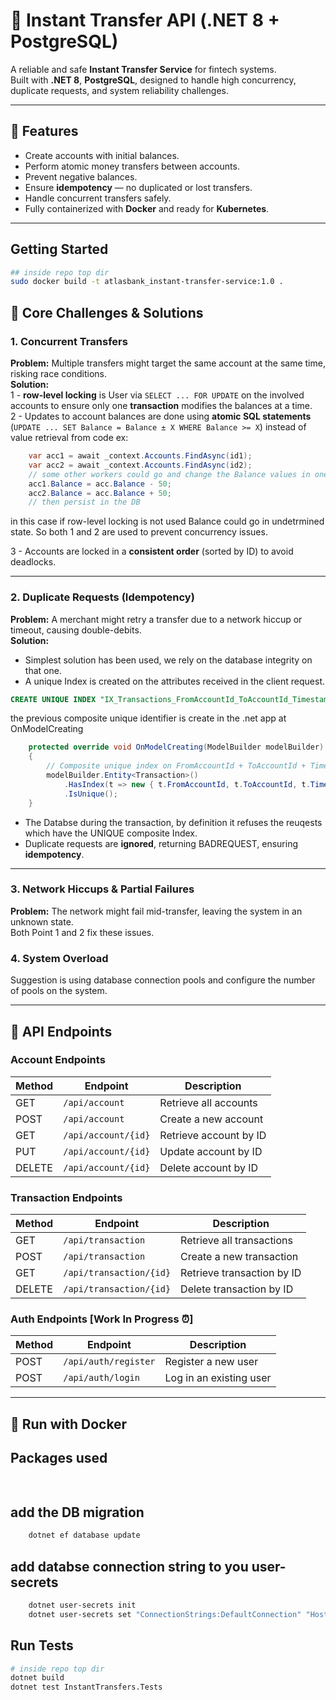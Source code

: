 # 💸 Instant Transfer API (.NET 8 + PostgreSQL)

A reliable and safe **Instant Transfer Service** for fintech systems.  
Built with **.NET 8**, **PostgreSQL**, designed to handle high concurrency, duplicate requests, and system reliability challenges.

---

## 🚀 Features

- Create accounts with initial balances.  
- Perform atomic money transfers between accounts.  
- Prevent negative balances.  
- Ensure **idempotency** — no duplicated or lost transfers.  
- Handle concurrent transfers safely.  
- Fully containerized with **Docker** and ready for **Kubernetes**.

---

## Getting Started
```bash
## inside repo top dir
sudo docker build -t atlasbank_instant-transfer-service:1.0 .
```


## 🧠 Core Challenges & Solutions

### 1. **Concurrent Transfers**
**Problem:** Multiple transfers might target the same account at the same time, risking race conditions.  
**Solution:**  
1 - **row-level locking** is User via `SELECT ... FOR UPDATE` on the involved accounts to ensure only one **transaction** modifies the balances at a time.  
2 - Updates to account balances are done using **atomic SQL statements** (`UPDATE ... SET Balance = Balance ± X WHERE Balance >= X`)
instead of value retrieval from code
ex: 
```C#
    var acc1 = await _context.Accounts.FindAsync(id1);
    var acc2 = await _context.Accounts.FindAsync(id2);
    // some other workers could go and change the Balance values in one or both accounts 
    acc1.Balance = acc.Balance - 50;
    acc2.Balance = acc.Balance + 50;
    // then persist in the DB
```
in this case if row-level locking is not used Balance could go in undetrmined state. So both 1 and 2 are used to prevent concurrency issues.

3 - Accounts are locked in a **consistent order** (sorted by ID) to avoid deadlocks.


---

### 2. **Duplicate Requests (Idempotency)**
**Problem:** A merchant might retry a transfer due to a network hiccup or timeout, causing double-debits.  
**Solution:**  
- Simplest solution has been used, we rely on the database integrity on that one.
- A unique Index is created on the attributes received in the client request.
```SQL
CREATE UNIQUE INDEX "IX_Transactions_FromAccountId_ToAccountId_Timestamp" ON public."Transactions" USING btree ("FromAccountId", "ToAccountId", "Timestamp");
``` 
the previous composite unique identifier is create in the .net app at OnModelCreating
```C#
    protected override void OnModelCreating(ModelBuilder modelBuilder)
    {
        // Composite unique index on FromAccountId + ToAccountId + Timestamp for idempotency
        modelBuilder.Entity<Transaction>()
            .HasIndex(t => new { t.FromAccountId, t.ToAccountId, t.Timestamp })
            .IsUnique();
    }
```
- The Databse during the transaction, by definition it refuses the reuqests which have the UNIQUE composite Index.
- Duplicate requests are **ignored**, returning BADREQUEST, ensuring **idempotency**.


---

### 3. **Network Hiccups & Partial Failures**
**Problem:** The network might fail mid-transfer, leaving the system in an unknown state.  
Both Point 1 and 2 fix these issues.

### 4. **System Overload**
Suggestion is using database connection pools and configure the number of pools on the system.

---

## 🧩 API Endpoints

### Account Endpoints
| Method | Endpoint            | Description            |
| ------ | ------------------- | ---------------------- |
| GET    | `/api/account`      | Retrieve all accounts  |
| POST   | `/api/account`      | Create a new account   |
| GET    | `/api/account/{id}` | Retrieve account by ID |
| PUT    | `/api/account/{id}` | Update account by ID   |
| DELETE | `/api/account/{id}` | Delete account by ID   |
### Transaction Endpoints
| Method | Endpoint                | Description                |
| ------ | ----------------------- | -------------------------- |
| GET    | `/api/transaction`      | Retrieve all transactions  |
| POST   | `/api/transaction`      | Create a new transaction   |
| GET    | `/api/transaction/{id}` | Retrieve transaction by ID |
| DELETE | `/api/transaction/{id}` | Delete transaction by ID   |
### Auth Endpoints [Work In Progress ⏰]
| Method | Endpoint             | Description             |
| ------ | -------------------- | ----------------------- |
| POST   | `/api/auth/register` | Register a new user     |
| POST   | `/api/auth/login`    | Log in an existing user |


---

## 🐳 Run with Docker

## Packages used
```bash
    
```



## add the DB migration
```bash
    dotnet ef database update
```

## add databse connection string to you user-secrets
```bash
    dotnet user-secrets init
    dotnet user-secrets set "ConnectionStrings:DefaultConnection" "Host=127.0.0.1;Port=5432;Database=atlasbank;Username=postgres;Password=somepassword"
```


## Run Tests
```bash
# inside repo top dir
dotnet build
dotnet test InstantTransfers.Tests
```
